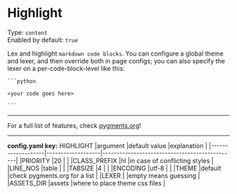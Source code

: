 # Highlight

Type: `content`  
Enabled by default: `true`

Lex and highlight `markdown code blocks`. You can configure a global theme and lexer, and then override both in page configs; you can also specify the lexer on a per-code-block-level like this:

	```python

	<your code goes here>

	```

---

For a full list of features, check [pygments.org](https://pygments.org/)!

---
**config.yaml key:** HIGHLIGHT
|argument			|default value		|explanation									|
|-------------------|-------------------|-----------------------------------------------|
|PRIORITY			|20					|												|
|CLASS_PREFIX		|hl					|in case of conflicting styles					|
|LINE_NOS			|table 				|												|
|TABSIZE			|4					|												|
|ENCODING 			|utf-8				|												|
|THEME				|default			|check pygments.org for a list					|
|LEXER				|					|empty means guessing							|
|ASSETS_DIR			|assets				|where to place theme css files					|
